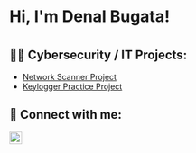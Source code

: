 <h1>Hi, I'm Denal Bugata!<h1>

<h2>👨‍💻 Cybersecurity / IT Projects:</h2>

  - [Network Scanner Project](https://github.com/denalbugata/Network-Port-Scanner-Project)
  - [Keylogger Practice Project](https://github.com/denalbugata/Keylogger-Practice-Project)

<h2> 🤳 Connect with me:</h2>

[<img align="left" alt="JoshMadakor | LinkedIn" width="22px" src="https://cdn.jsdelivr.net/npm/simple-icons@v3/icons/linkedin.svg" />][linkedin]

[linkedin]: https://linkedin.com/in/denalbugata

